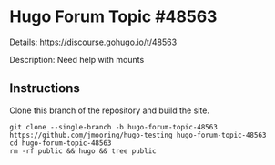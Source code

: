 # Hugo Forum Topic #48563

Details: <https://discourse.gohugo.io/t/48563>

Description: Need help with mounts

## Instructions

Clone this branch of the repository and build the site.

```text
git clone --single-branch -b hugo-forum-topic-48563 https://github.com/jmooring/hugo-testing hugo-forum-topic-48563
cd hugo-forum-topic-48563
rm -rf public && hugo && tree public
```

